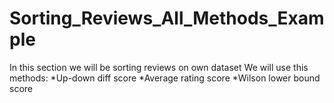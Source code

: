 # Sorting_Reviews_All_Methods_Example
In this section we will be sorting reviews on own dataset
We will use this methods:
*Up-down diff score
*Average rating score 
*Wilson lower bound score

